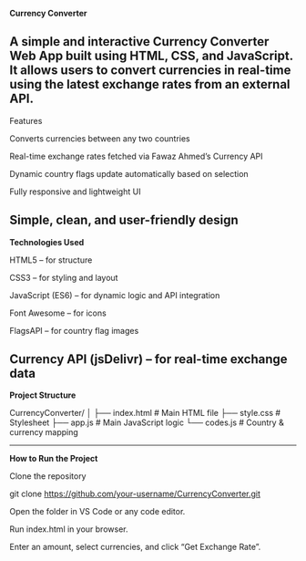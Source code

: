  **Currency Converter**

A simple and interactive Currency Converter Web App built using HTML, CSS, and JavaScript.
It allows users to convert currencies in real-time using the latest exchange rates from an external API.
---------------------------------------------------------------------------------------------------------------------
Features

 Converts currencies between any two countries

 Real-time exchange rates fetched via Fawaz Ahmed’s Currency API

 Dynamic country flags update automatically based on selection

 Fully responsive and lightweight UI

 Simple, clean, and user-friendly design
-----------------------------------------------------------------------------------------------------------------------------------
**Technologies Used**

HTML5 – for structure

CSS3 – for styling and layout

JavaScript (ES6) – for dynamic logic and API integration

Font Awesome – for icons

FlagsAPI – for country flag images

Currency API (jsDelivr) – for real-time exchange data
---------------------------------------------------------------------------------------------------------------------------------
**Project Structure**
 
CurrencyConverter/
│
├── index.html      # Main HTML file
├── style.css       # Stylesheet
├── app.js          # Main JavaScript logic
└── codes.js        # Country & currency mapping

--------------------------------------------------------------------------------------------------------------------------------

 **How to Run the Project**

Clone the repository

git clone https://github.com/your-username/CurrencyConverter.git


Open the folder in VS Code or any code editor.

Run index.html in your browser.

Enter an amount, select currencies, and click “Get Exchange Rate”.
